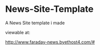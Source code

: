 # News-Site-Template
A News Site template i made


viewable at: 

http://www.faraday-news.byethost4.com/#
